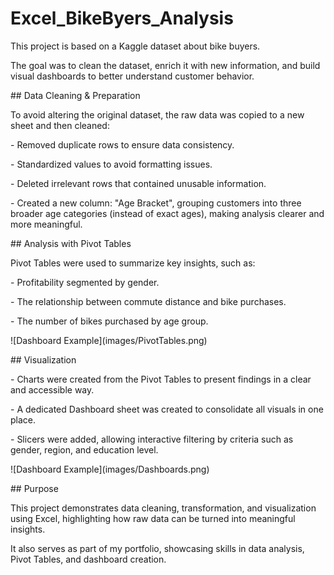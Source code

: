# Excel\_BikeByers\_Analysis



This project is based on a Kaggle dataset about bike buyers.  

The goal was to clean the dataset, enrich it with new information, and build visual dashboards to better understand customer behavior.



\## Data Cleaning \& Preparation

To avoid altering the original dataset, the raw data was copied to a new sheet and then cleaned:

\- Removed duplicate rows to ensure data consistency.  

\- Standardized values to avoid formatting issues.  

\- Deleted irrelevant rows that contained unusable information.  

\- Created a new column: "Age Bracket", grouping customers into three broader age categories (instead of exact ages), making analysis clearer and more meaningful.  



\## Analysis with Pivot Tables

Pivot Tables were used to summarize key insights, such as:

\- Profitability segmented by gender.  

\- The relationship between commute distance and bike purchases.  

\- The number of bikes purchased by age group.



!\[Dashboard Example](images/PivotTables.png)



\## Visualization

\- Charts were created from the Pivot Tables to present findings in a clear and accessible way.  

\- A dedicated Dashboard sheet was created to consolidate all visuals in one place.  

\- Slicers were added, allowing interactive filtering by criteria such as gender, region, and education level.



!\[Dashboard Example](images/Dashboards.png)



\## Purpose

This project demonstrates data cleaning, transformation, and visualization using Excel, highlighting how raw data can be turned into meaningful insights.  

It also serves as part of my portfolio, showcasing skills in data analysis, Pivot Tables, and dashboard creation.



